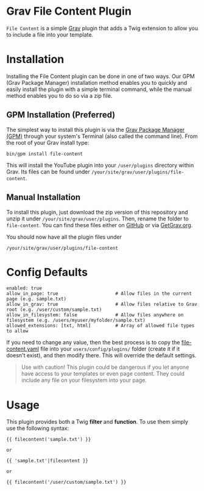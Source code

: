 # Grav File Content Plugin

`File Content` is a simple [Grav][grav] plugin that adds a Twig extension to allow you to include a file into your template.

# Installation

Installing the File Content plugin can be done in one of two ways. Our GPM (Grav Package Manager) installation method enables you to quickly and easily install the plugin with a simple terminal command, while the manual method enables you to do so via a zip file.

## GPM Installation (Preferred)

The simplest way to install this plugin is via the [Grav Package Manager (GPM)](http://learn.getgrav.org/advanced/grav-gpm) through your system's Terminal (also called the command line).  From the root of your Grav install type:

    bin/gpm install file-content

This will install the YouTube plugin into your `/user/plugins` directory within Grav. Its files can be found under `/your/site/grav/user/plugins/file-content`.

## Manual Installation

To install this plugin, just download the zip version of this repository and unzip it under `/your/site/grav/user/plugins`. Then, rename the folder to `file-content`. You can find these files either on [GitHub](https://github.com/getgrav/grav-plugin-file-content) or via [GetGrav.org](http://getgrav.org/downloads/plugins#extras).

You should now have all the plugin files under

    /your/site/grav/user/plugins/file-content

# Config Defaults

```
enabled: true
allow_in_page: true                     # Allow files in the current page (e.g. sample.txt)
allow_in_grav: true                     # Allow files relative to Grav root (e.g. /user/custom/sample.txt)
allow_in_filesystem: false              # Allow files anywhere on filesystem (e.g. /users/myuser/myfolder/sample.txt)
allowed_extensions: [txt, html]         # Array of allowed file types to allow
```

If you need to change any value, then the best process is to copy the [file-content.yaml](file-content.yaml) file into your `users/config/plugins/` folder (create it if it doesn't exist), and then modify there.  This will override the default settings.

> Use with caution! This plugin could be dangerous if you let anyone have access to your templates or even page content.  They could include any file on your filesystem into your page.


# Usage

This plugin provides both a Twig **filter** and **function**.  To use them simply use the following syntax:

```
{{ filecontent('sample.txt') }}

or

{{ 'sample.txt'|filecontent }}

or 

{{ filecontent('/user/custom/sample.txt') }}
```

[grav]: http://github.com/getgrav/grav

